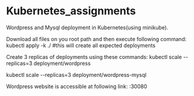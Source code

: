 # Kubernetes_assignments
Wordpress and Mysql deployment in Kubernetes(using minikube).

Download all files on you root path and then execute following command:
kubectl apply -k ./                         #this will create all expected deployments

Create 3 replicas of deployments using these commands:
kubectl scale  --replicas=3 deployment/wordpress

kubectl scale  --replicas=3 deployment/wordpress-mysql

Wordpress website is accessible at following link:
<minikube-ip address>:30080

